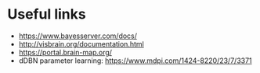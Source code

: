 # Useful links
* https://www.bayesserver.com/docs/
* http://visbrain.org/documentation.html
* https://portal.brain-map.org/
* dDBN parameter learning: https://www.mdpi.com/1424-8220/23/7/3371
